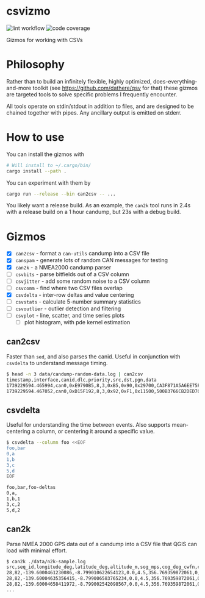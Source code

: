 # csvizmo

![lint workflow](https://github.com/Notgnoshi/csvizmo/actions/workflows/lint.yml/badge.svg?event=push)
![code coverage](https://img.shields.io/endpoint?url=https://gist.githubusercontent.com/Notgnoshi/5c7197add87b1263923e0cbfb85477a8/raw/csvizmo-coverage.json)

Gizmos for working with CSVs

# Philosophy

Rather than to build an infinitely flexible, highly optimized, does-everything-and-more toolkit (see
<https://github.com/dathere/qsv> for that) these gizmos are targeted tools to solve specific
problems I frequently encounter.

All tools operate on stdin/stdout in addition to files, and are designed to be chained together with
pipes. Any ancillary output is emitted on stderr.

# How to use

You can install the gizmos with

```sh
# Will install to ~/.cargo/bin/
cargo install --path .
```

You can experiment with them by

```sh
cargo run --release --bin can2csv -- ...
```

You likely want a release build. As an example, the `can2k` tool runs in 2.4s with a release build
on a 1 hour candump, but 23s with a debug build.

# Gizmos

* [x] `can2csv` - format a `can-utils` candump into a CSV file
* [x] `canspam` - generate lots of random CAN messages for testing
* [x] `can2k` - a NMEA2000 candump parser
* [ ] `csvbits` - parse bitfields out of a CSV column
* [ ] `csvjitter` - add some random noise to a CSV column
* [ ] `csvcomm` - find where two CSV files overlap
* [x] `csvdelta` - inter-row deltas and value centering
* [ ] `csvstats` - calculate 5-number summary statistics
* [ ] `csvoutlier` - outlier detection and filtering
* [ ] `csvplot` - line, scatter, and time series plots
  * [ ] plot histogram, with pde kernel estimation

## can2csv

Faster than `sed`, and also parses the canid. Useful in conjunction with `csvdelta` to understand
message timing.

```sh
$ head -n 3 data/candump-random-data.log | can2csv
timestamp,interface,canid,dlc,priority,src,dst,pgn,data
1739229594.465994,can0,0xE9790B5,8,3,0xB5,0x90,0x29700,CA3F871A5A6EE75F
1739229594.467052,can0,0xD15F192,8,3,0x92,0xF1,0x11500,500B3766CB2DED7C
```

## csvdelta

Useful for understanding the time between events. Also supports mean-centering a column, or
centering it around a specific value.

```sh
$ csvdelta --column foo <<EOF
foo,bar
0,a
1,b
3,c
5,d
EOF

foo,bar,foo-deltas
0,a,
1,b,1
3,c,2
5,d,2
```

## can2k

Parse NMEA 2000 GPS data out of a candump into a CSV file that QGIS can load with minimal effort.

```sh
$ can2k ./data/n2k-sample.log
src,seq_id,longitude_deg,latitude_deg,altitude_m,sog_mps,cog_deg_cwfn,cog_ref,method,msg_timestamp,gps_timestamp,gps_age,msg
28,82,-139.6000461230086,-8.799010622654123,0.0,4.5,356.769359872061,0,4,1739920494.579828,,0.0,GNSS Position Data
28,82,-139.60004635356415,-8.799006583765234,0.0,4.5,356.769359872061,0,4,1739920494.675967,,0.0,Position Delta
28,82,-139.60004658411972,-8.799002542098567,0.0,4.5,356.769359872061,0,4,1739920494.775932,,0.0,Position Delta
...
```
